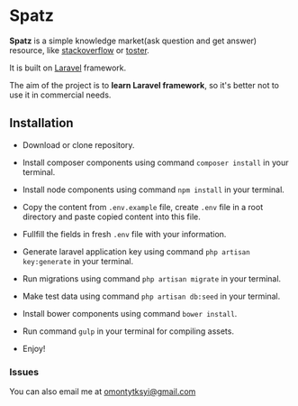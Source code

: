 # Spatz

**Spatz** is a simple knowledge market(ask question and get answer) resource, like [stackoverflow](http://stackoverflow.com/) or [toster](https://toster.ru/).

It is built on [Laravel](http://laravel.com) framework. 

The aim of the project is to **learn Laravel framework**, so it's better not to use it in commercial needs. 

## Installation

- Download or clone repository.

- Install composer components using command ```composer install``` in your terminal.

- Install node components using command ```npm install``` in your terminal.

- Copy the content from ```.env.example``` file, create ```.env``` file in a root directory and paste copied content into this file.

- Fullfill the fields in fresh ```.env``` file with your information.

- Generate laravel application key using command ```php artisan key:generate``` in your terminal.

- Run migrations using command ```php artisan migrate``` in your terminal.

- Make test data using command ```php artisan db:seed``` in your terminal.

- Install bower components using command ```bower install```.

- Run command ```gulp``` in your terminal for compiling assets.

- Enjoy! 
 
### Issues


You can also email me at omontytksyi@gmail.com

